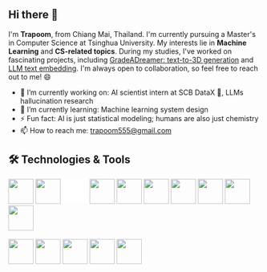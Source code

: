## Hi there 👋

I'm **Trapoom**, from Chiang Mai, Thailand. I'm currently pursuing a Master's in Computer Science at Tsinghua University. My interests lie in **Machine Learning** and **CS-related topics**. During my studies, I've worked on fascinating projects, including [GradeADreamer: text-to-3D generation](https://github.com/trapoom555/GradeADreamer) and [LLM text embedding](https://github.com/trapoom555/Language-Model-STS-CFT). I'm always open to collaboration, so feel free to reach out to me! 😄

- 🔭 I’m currently working on: AI scientist intern at SCB DataX 🐳, LLMs hallucination research
- 🌱 I’m currently learning: Machine learning system design
- ⚡ Fun fact: AI is just statistical modeling; humans are also just chemistry
- 📫 How to reach me: trapoom555@gmail.com

## 🛠️ Technologies & Tools

<img src="https://raw.githubusercontent.com/onemarc/tech-icons/main/icons/pytorch-light.svg" width="50" height="50"> <img src="https://raw.githubusercontent.com/onemarc/tech-icons/main/icons/tensorflow-light.svg" width="50" height="50"> <img src="https://raw.githubusercontent.com/onemarc/tech-icons/main/icons/huggingface-light.svg" width="50" height="50"> <img src="https://raw.githubusercontent.com/onemarc/tech-icons/main/icons/openai-light.svg" width="50" height="50"> <img src="https://raw.githubusercontent.com/onemarc/tech-icons/main/icons/opencv-light.svg" width="50" height="50"> <img src="https://raw.githubusercontent.com/onemarc/tech-icons/main/icons/databricks-light.svg" width="50" height="50"> <img src="https://raw.githubusercontent.com/onemarc/tech-icons/main/icons/mysql-light.svg" width="50" height="50"> <img src="https://raw.githubusercontent.com/onemarc/tech-icons/main/icons/docker-light.svg" width="50" height="50"> <img src="https://raw.githubusercontent.com/onemarc/tech-icons/main/icons/terraform-light.svg" width="50" height="50"> <img src="https://raw.githubusercontent.com/onemarc/tech-icons/main/icons/git-light.svg" width="50" height="50">

<img src="https://raw.githubusercontent.com/onemarc/tech-icons/main/icons/python-light.svg" width="50" height="50"> <img src="https://raw.githubusercontent.com/onemarc/tech-icons/main/icons/cpp-light.svg" width="50" height="50"> <img src="https://raw.githubusercontent.com/onemarc/tech-icons/main/icons/javascript.svg" width="50" height="50"> <img src="https://raw.githubusercontent.com/onemarc/tech-icons/main/icons/typescript.svg" width="50" height="50"> <img src="https://raw.githubusercontent.com/onemarc/tech-icons/main/icons/bash-light.svg" width="50" height="50">

<!--
**trapoom555/trapoom555** is a ✨ _special_ ✨ repository because its `README.md` (this file) appears on your GitHub profile.

Here are some ideas to get you started:

- 🔭 I’m currently working on ...
- 🌱 I’m currently learning ...
- 👯 I’m looking to collaborate on ...
- 🤔 I’m looking for help with ...
- 💬 Ask me about ...
- 📫 How to reach me: ...
- 😄 Pronouns: ...
- ⚡ Fun fact: ...
-->
